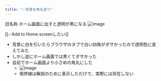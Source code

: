 ```yaml
---
title: "✅背景を角丸塗り"
---
```


旧名称 ホーム画面に出すと透明が黒になる
![image](https://gyazo.com/584f358e00ee635752176a7bcede0398/thumb/1000)

[[✅Add to Home screenしたい]]
- 背景に白を引いたらブラウザのタブで白い四角がダサかったので透明色に変えてみた
- しかし逆にホーム画面では黒くてダサかった
- 自前でホーム画面より小さめの角丸にした
    - ![image](https://gyazo.com/4e30e68c5a77ea763dab44aaf662ae6d/thumb/1000)
    - 境界線は解説のために表示しただけで、実際には存在しない

